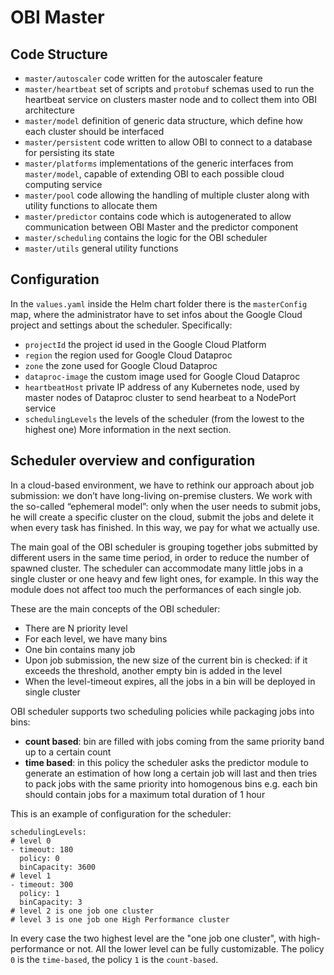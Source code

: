 # OBI Master

## Code Structure
 - `master/autoscaler` code written for the autoscaler feature
 - `master/heartbeat` set of scripts and `protobuf` schemas used to run the
   heartbeat service on clusters master node and to collect them into OBI
   architecture
 - `master/model` definition of generic data structure, which define how each
   cluster should be interfaced
 - `master/persistent` code written to allow OBI to connect to a database for
   persisting its state
 - `master/platforms` implementations of the generic interfaces from
   `master/model`, capable of extending OBI to each possible cloud computing
   service
 - `master/pool` code allowing the handling of multiple cluster along with
   utility functions to allocate them
 - `master/predictor` contains code which is autogenerated to allow
   communication between OBI Master and the predictor component
 - `master/scheduling` contains the logic for the OBI scheduler
 - `master/utils` general utility functions


## Configuration
In the `values.yaml` inside the Helm chart folder there is the `masterConfig` map,
where the administrator have to set infos about the Google Cloud project and
settings about the scheduler. Specifically:
 - `projectId` the project id used in the Google Cloud Platform
 - `region` the region used for Google Cloud Dataproc
 - `zone` the zone used for Google Cloud Dataproc
 - `dataproc-image` the custom image used for Google Cloud Dataproc
 - `heartbeatHost` private IP address of any Kubernetes node, used by master
    nodes of Dataproc cluster to send hearbeat to a NodePort service
 - `schedulingLevels` the levels of the scheduler (from the lowest to the highest one)
    More information in the next section.

## Scheduler overview and configuration
In a cloud-based environment, we have to rethink our approach about job submission: 
we don’t have long-living on-premise clusters. We work with the so-called 
“ephemeral model”: only when the user needs to submit jobs, he will create a specific
cluster on the cloud, submit the jobs and delete it when every task has finished. 
In this way, we pay for what we actually use. 

The main goal of the OBI scheduler is grouping together jobs submitted by different 
users in the same time period, in order to reduce the number of spawned cluster. 
The scheduler can accommodate many little jobs in a single cluster or one heavy 
and few light ones, for example. In this way the module does not affect too much 
the performances of each single job.

These are the main concepts of the OBI scheduler:
- There are N priority level
- For each level, we have many bins
- One bin contains many job
- Upon job submission, the new size of the current bin is checked: if it exceeds 
  the threshold, another empty bin is added in the level
- When the level-timeout expires, all the jobs in a bin will be deployed in single cluster

OBI scheduler supports two scheduling policies while packaging jobs into bins:
 - **count based**: bin are filled with jobs coming from the same priority band
   up to a certain count
 - **time based**: in this policy the scheduler asks the predictor module to
   generate an estimation of how long a certain job will last and then tries to
   pack jobs with the same priority into homogenous bins e.g. each bin should
   contain jobs for a maximum total duration of 1 hour

This is an example of configuration for the scheduler:
```
schedulingLevels:
# level 0
- timeout: 180
  policy: 0
  binCapacity: 3600
# level 1
- timeout: 300
  policy: 1
  binCapacity: 3
# level 2 is one job one cluster
# level 3 is one job one High Performance cluster
```

In every case the two highest level are the "one job one cluster", with high-performance
or not. All the lower level can be fully customizable. The policy `0` is the
`time-based`, the policy `1` is the `count-based`.

